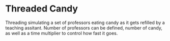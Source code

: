 # Threaded Candy
 Threading simulating a set of professors eating candy as it gets refilled by a teaching assitant. Number of professors can be defined, number of candy, as well as a time multiplier to control how fast it goes.
